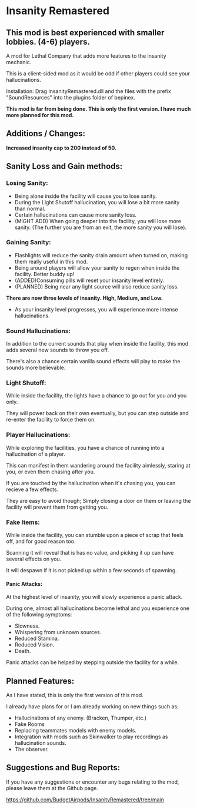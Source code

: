 # Insanity Remastered

## This mod is best experienced with smaller lobbies. (4-6) players.
A mod for Lethal Company that adds more features to the insanity mechanic.

This is a client-sided mod as it would be odd if other players could see your hallucinations.

Installation:
Drag InsanityRemastered.dll and the files with the prefix "SoundResources" into the plugins folder of bepinex.

**This mod is far from being done. This is only the first version. I have much more planned for this mod.**

## Additions / Changes:

**Increased insanity cap to 200 instead of 50.**

## Sanity Loss and Gain methods:

### Losing Sanity:
   - Being alone inside the facility will cause you to lose sanity.
   - During the Light Shutoff hallucination, you will lose a bit more sanity than normal.
   - Certain hallucinations can cause more sanity loss.
   - (MIGHT ADD) When going deeper into the facility, you will lose more sanity. (The further you are from an exit, the more sanity you will lose).

### Gaining Sanity:
   - Flashlights will reduce the sanity drain amount when turned on, making them really useful in this mod.
   - Being around players will allow your sanity to regen when inside the facility. Better buddy up!
   - (ADDED)Consuming pills will reset your insanity level entirely.
   - (PLANNED) Being near any light source will also reduce sanity loss.
     
**There are now three levels of insanity. High, Medium, and Low.**
   - As your insanity level progresses, you will experience more intense hallucinations.
### Sound Hallucinations:
In addition to the current sounds that play when inside the facility, this mod adds several new sounds to throw you off.

There's also a chance certain vanilla sound effects will play to make the sounds more believable.

### Light Shutoff:

While inside the facility, the lights have a chance to go out for you and you only.

They will power back on their own eventually, but you can step outside and re-enter the facility to force them on.
### Player Hallucinations:

While exploring the facilities, you have a chance of running into a hallucination of a player.

This can manifest in them wandering around the facility aimlessly, staring at you, or even them chasing after you.

If you are touched by the hallucination when it's chasing you, you can recieve a few effects.

They are easy to avoid though; Simply closing a door on them or leaving the facility will prevent them from getting you. 

### Fake Items:

While inside the facility, you can stumble upon a piece of scrap that feels off, and for good reason too. 

Scanning it will reveal that is has no value, and picking it up can have several effects on you.

It will despawn if it is not picked up within a few seconds of spawning.

#### Panic Attacks:

At the highest level of insanity, you will slowly experience a panic attack.

During one, almost all hallucinations become lethal and you experience one of the following symptoms:
- Slowness.
- Whispering from unknown sources.
- Reduced Stamina.
- Reduced Vision.
- Death.

Panic attacks can be helped by stepping outside the facility for a while.

## Planned Features:

As I have stated, this is only the first version of this mod.

I already have plans for or I am already working on new things such as:

- Hallucinations of any enemy. (Bracken, Thumper, etc.)
- Fake Rooms
- Replacing teammates models with enemy models.
- Integration with mods such as Skinwalker to play recordings as hallucination sounds.
- The observer.
## Suggestions and Bug Reports:
If you have any suggestions or encounter any bugs relating to the mod, please leave them at the Github page.

https://github.com/BudgetAirpods/InsanityRemastered/tree/main
